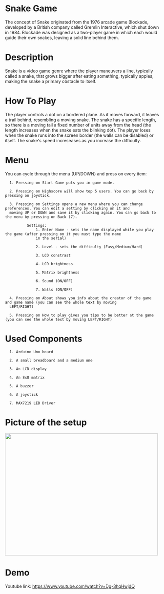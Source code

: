 # Snake Game

  The concept of Snake originated from the 1976 arcade game Blockade, developed by a British company called Gremlin Interactive, which shut down in 1984. Blockade was designed as a two-player game in which each would guide their own snakes, leaving a solid line behind them.
 
# Description

  Snake is a video game genre where the player maneuvers a line, typically called a snake, that grows bigger after eating something, typically apples, making the snake a primary obstacle to itself. 
  
# How To Play
  
  The player controls a dot on a bordered plane. As it moves forward, it leaves a trail behind, resembling a moving snake. The snake has a specific length, so there is a moving tail a fixed number of units away from the head (the length increases when the snake eats the blinking dot). The player loses when the snake runs into the screen border (the walls can be disabled) or itself. The snake's speed increseases as you increase the difficulty. 
  
# Menu

  You can cycle through the menu (UP/DOWN) and press on every item:
  
      1. Pressing on Start Game puts you in game mode. 

      2. Pressing on Highscore will show top 5 users. You can go back by pressing on joystick.

      3. Pressing on Settings opens a new menu where you can change preferences. You can edit a setting by clicking on it and
      moving UP or DOWN and save it by clicking again. You can go back to the menu by pressing on Back (7).
      
              Settings:
                  1. Enter Name - sets the name displayed while you play the game (after pressing on it you must type the name 
                  in the serial) 
                  
                  2. Level - sets the difficulty (Easy/Medium/Hard)
                  
                  3. LCD constrast
                  
                  4. LCD brightness
                  
                  5. Matrix brightness
                  
                  6. Sound (ON/OFF)
                  
                  7. Walls (ON/OFF)

      4. Pressing on About shows you info about the creator of the game and game name (you can see the whole text by moving 
      LEFT/RIGHT)

      5. Pressing on How to play gives you tips to be better at the game (you can see the whole text by moving LEFT/RIGHT)

# Used Components
  
      1. Arduino Uno board
      
      2. A small breadboard and a medium one
      
      3. An LCD display
      
      4. An 8x8 matrix
      
      5. A buzzer
      
      6. A joystick
      
      7. MAX7219 LED Driver

# Picture of the setup

<img src="https://user-images.githubusercontent.com/74547133/208870692-94adb82e-2ca1-48c5-bbc8-e7043cec2639.jpeg" width="500" height="400">

# Demo

  Youtube link: https://www.youtube.com/watch?v=Dg-3hqHwjdQ

